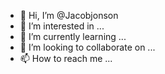 - 👋 Hi, I’m @Jacobjonson
- 👀 I’m interested in ...
- 🌱 I’m currently learning ...
- 💞️ I’m looking to collaborate on ...
- 📫 How to reach me ...

<!---
Jacobjonson/Jacobjonson is a ✨ special ✨ repository because its `README.md` (this file) appears on your GitHub profile.
You can click the Preview link to take a look at your changes.
--->
